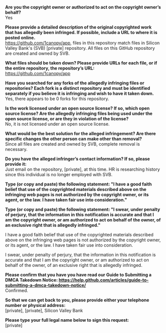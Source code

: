 **Are you the copyright owner or authorized to act on the copyright owner’s behalf?**  
Yes

**Please provide a detailed description of the original copyrighted work that has allegedly been infringed. If possible, include a URL to where it is posted online.**  
https://github.com/1canopy/app, files in this repository match files in Silicon Valley Bank's (SVB) [private] repository. All files on this GitHub repository are created and owned by SVB.

**What files should be taken down? Please provide URLs for each file, or if the entire repository, the repository’s URL:**  
https://github.com/1canopy/app

**Have you searched for any forks of the allegedly infringing files or repositories? Each fork is a distinct repository and must be identified separately if you believe it is infringing and wish to have it taken down.**  
Yes, there appears to be 0 forks for this repository.

**Is the work licensed under an open source license? If so, which open source license? Are the allegedly infringing files being used under the open source license, or are they in violation of the license?**  
No, it is not licensed under an open source license.

**What would be the best solution for the alleged infringement? Are there specific changes the other person can make other than removal?**  
Since all files are created and owned by SVB, complete removal is necessary.

**Do you have the alleged infringer’s contact information? If so, please provide it:**  
Just email on the repository, [private], at this time. HR is researching history since this individual is no longer employed with SVB.

**Type (or copy and paste) the following statement: "I have a good faith belief that use of the copyrighted materials described above on the infringing web pages is not authorized by the copyright owner, or its agent, or the law. I have taken fair use into consideration."**

**Type (or copy and paste) the following statement: "I swear, under penalty of perjury, that the information in this notification is accurate and that I am the copyright owner, or am authorized to act on behalf of the owner, of an exclusive right that is allegedly infringed."**

I have a good faith belief that use of the copyrighted materials described above on the infringing web pages is not authorized by the copyright owner, or its agent, or the law. I have taken fair use into consideration.

I swear, under penalty of perjury, that the information in this notification is accurate and that I am the copyright owner, or am authorized to act on behalf of the owner, of an exclusive right that is allegedly infringed.

**Please confirm that you have you have read our Guide to Submitting a DMCA Takedown Notice: https://help.github.com/articles/guide-to-submitting-a-dmca-takedown-notice/**  
Confirmed.

**So that we can get back to you, please provide either your telephone number or physical address:**  
[private], [private], Silicon Valley Bank

**Please type your full legal name below to sign this request:**  
[private]
